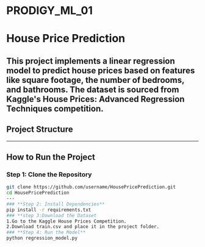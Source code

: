 # PRODIGY_ML_01
# House Price Prediction

This project implements a **linear regression model** to predict house prices based on features like square footage, the number of bedrooms, and bathrooms. The dataset is sourced from Kaggle's 
**House Prices: Advanced Regression Techniques** competition.
---
## **Project Structure**
---
## **How to Run the Project**
### **Step 1: Clone the Repository**
```bash
git clone https://github.com/username/HousePricePrediction.git
cd HousePricePrediction
---
### **Step 2: Install Dependencies**
pip install -r requirements.txt
### **step 3:Download the Dataset
1.Go to the Kaggle House Prices Competition.
2.Download train.csv and place it in the project folder.
### **Step 4: Run the Model**
python regression_model.py
